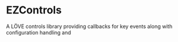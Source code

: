 # EZControls
A LÖVE controls library providing callbacks for key events along with configuration handling and 
